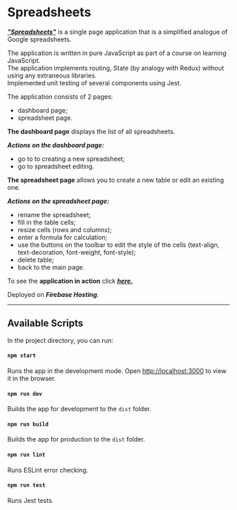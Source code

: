 # Spreadsheets

[**_"Spreadsheets"_**](https://spreadsheets-dfc91.web.app/ "Spreadsheets") is a single page application that is a simplified analogue of Google spreadsheets.

The application is written in pure JavaScript as part of a course on learning JavaScript.  
The application implements routing, State (by analogy with Redux) without using any extraneous libraries.  
Implemented unit testing of several components using Jest.

The application consists of 2 pages:

- dashboard page;
- spreadsheet page.

**The dashboard page** displays the list of all spreadsheets.

**_Actions on the dashboard page:_**

- go to to creating a new spreadsheet;
- go to spreadsheet editing.

**The spreadsheet page** allows you to create a new table or edit an existing one.

**_Actions on the spreadsheet page:_**

- rename the spreadsheet;
- fill in the table cells;
- resize cells (rows and columns);
- enter a formula for calculation;
- use the buttons on the toolbar to edit the style of the cells (text-align, text-decoration, font-weight, font-style);
- delete table;
- back to the main page.

To see the **application in action** click [**_here._**](https://spreadsheets-dfc91.web.app/ "Spreadsheets")

Deployed on **_Firebase Hosting_**.

---

## Available Scripts

In the project directory, you can run:

#### `npm start`

Runs the app in the development mode.
Open [http://localhost:3000](http://localhost:3000) to view it in the browser.

#### `npm run dev`

Builds the app for development to the `dist` folder.

#### `npm run build`

Builds the app for production to the `dist` folder.

#### `npm run lint`

Runs ESLint error checking.

#### `npm run test`

Runs Jest tests.
